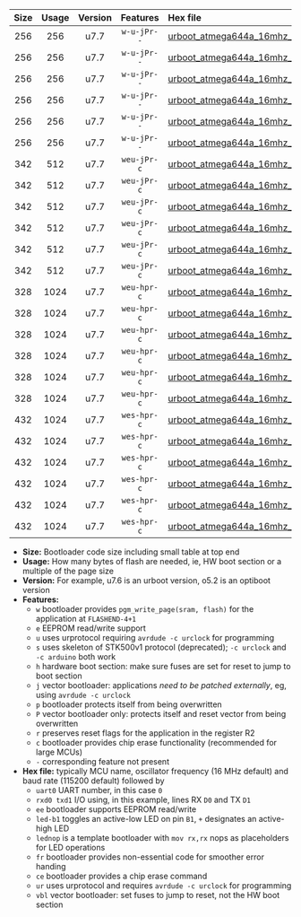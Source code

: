 |Size|Usage|Version|Features|Hex file|
|:-:|:-:|:-:|:-:|:--|
|256|256|u7.7|`w-u-jPr--`|[urboot_atmega644a_16mhz_38400bps_uart0_rxd0_txd1_led+b0_fr_ur_vbl.hex](https://raw.githubusercontent.com/stefanrueger/urboot.hex/main/mcus/atmega644a/fcpu_16mhz/38400_bps/urboot_atmega644a_16mhz_38400bps_uart0_rxd0_txd1_led+b0_fr_ur_vbl.hex)|
|256|256|u7.7|`w-u-jPr--`|[urboot_atmega644a_16mhz_38400bps_uart0_rxd0_txd1_led+b7_fr_ur_vbl.hex](https://raw.githubusercontent.com/stefanrueger/urboot.hex/main/mcus/atmega644a/fcpu_16mhz/38400_bps/urboot_atmega644a_16mhz_38400bps_uart0_rxd0_txd1_led+b7_fr_ur_vbl.hex)|
|256|256|u7.7|`w-u-jPr--`|[urboot_atmega644a_16mhz_38400bps_uart0_rxd0_txd1_lednop_fr_ur_vbl.hex](https://raw.githubusercontent.com/stefanrueger/urboot.hex/main/mcus/atmega644a/fcpu_16mhz/38400_bps/urboot_atmega644a_16mhz_38400bps_uart0_rxd0_txd1_lednop_fr_ur_vbl.hex)|
|256|256|u7.7|`w-u-jPr--`|[urboot_atmega644a_16mhz_38400bps_uart1_rxd2_txd3_led+b0_fr_ur_vbl.hex](https://raw.githubusercontent.com/stefanrueger/urboot.hex/main/mcus/atmega644a/fcpu_16mhz/38400_bps/urboot_atmega644a_16mhz_38400bps_uart1_rxd2_txd3_led+b0_fr_ur_vbl.hex)|
|256|256|u7.7|`w-u-jPr--`|[urboot_atmega644a_16mhz_38400bps_uart1_rxd2_txd3_led+b7_fr_ur_vbl.hex](https://raw.githubusercontent.com/stefanrueger/urboot.hex/main/mcus/atmega644a/fcpu_16mhz/38400_bps/urboot_atmega644a_16mhz_38400bps_uart1_rxd2_txd3_led+b7_fr_ur_vbl.hex)|
|256|256|u7.7|`w-u-jPr--`|[urboot_atmega644a_16mhz_38400bps_uart1_rxd2_txd3_lednop_fr_ur_vbl.hex](https://raw.githubusercontent.com/stefanrueger/urboot.hex/main/mcus/atmega644a/fcpu_16mhz/38400_bps/urboot_atmega644a_16mhz_38400bps_uart1_rxd2_txd3_lednop_fr_ur_vbl.hex)|
|342|512|u7.7|`weu-jPr-c`|[urboot_atmega644a_16mhz_38400bps_uart0_rxd0_txd1_ee_led+b0_fr_ce_ur_vbl.hex](https://raw.githubusercontent.com/stefanrueger/urboot.hex/main/mcus/atmega644a/fcpu_16mhz/38400_bps/urboot_atmega644a_16mhz_38400bps_uart0_rxd0_txd1_ee_led+b0_fr_ce_ur_vbl.hex)|
|342|512|u7.7|`weu-jPr-c`|[urboot_atmega644a_16mhz_38400bps_uart0_rxd0_txd1_ee_led+b7_fr_ce_ur_vbl.hex](https://raw.githubusercontent.com/stefanrueger/urboot.hex/main/mcus/atmega644a/fcpu_16mhz/38400_bps/urboot_atmega644a_16mhz_38400bps_uart0_rxd0_txd1_ee_led+b7_fr_ce_ur_vbl.hex)|
|342|512|u7.7|`weu-jPr-c`|[urboot_atmega644a_16mhz_38400bps_uart0_rxd0_txd1_ee_lednop_fr_ce_ur_vbl.hex](https://raw.githubusercontent.com/stefanrueger/urboot.hex/main/mcus/atmega644a/fcpu_16mhz/38400_bps/urboot_atmega644a_16mhz_38400bps_uart0_rxd0_txd1_ee_lednop_fr_ce_ur_vbl.hex)|
|342|512|u7.7|`weu-jPr-c`|[urboot_atmega644a_16mhz_38400bps_uart1_rxd2_txd3_ee_led+b0_fr_ce_ur_vbl.hex](https://raw.githubusercontent.com/stefanrueger/urboot.hex/main/mcus/atmega644a/fcpu_16mhz/38400_bps/urboot_atmega644a_16mhz_38400bps_uart1_rxd2_txd3_ee_led+b0_fr_ce_ur_vbl.hex)|
|342|512|u7.7|`weu-jPr-c`|[urboot_atmega644a_16mhz_38400bps_uart1_rxd2_txd3_ee_led+b7_fr_ce_ur_vbl.hex](https://raw.githubusercontent.com/stefanrueger/urboot.hex/main/mcus/atmega644a/fcpu_16mhz/38400_bps/urboot_atmega644a_16mhz_38400bps_uart1_rxd2_txd3_ee_led+b7_fr_ce_ur_vbl.hex)|
|342|512|u7.7|`weu-jPr-c`|[urboot_atmega644a_16mhz_38400bps_uart1_rxd2_txd3_ee_lednop_fr_ce_ur_vbl.hex](https://raw.githubusercontent.com/stefanrueger/urboot.hex/main/mcus/atmega644a/fcpu_16mhz/38400_bps/urboot_atmega644a_16mhz_38400bps_uart1_rxd2_txd3_ee_lednop_fr_ce_ur_vbl.hex)|
|328|1024|u7.7|`weu-hpr-c`|[urboot_atmega644a_16mhz_38400bps_uart0_rxd0_txd1_ee_led+b0_fr_ce_ur.hex](https://raw.githubusercontent.com/stefanrueger/urboot.hex/main/mcus/atmega644a/fcpu_16mhz/38400_bps/urboot_atmega644a_16mhz_38400bps_uart0_rxd0_txd1_ee_led+b0_fr_ce_ur.hex)|
|328|1024|u7.7|`weu-hpr-c`|[urboot_atmega644a_16mhz_38400bps_uart0_rxd0_txd1_ee_led+b7_fr_ce_ur.hex](https://raw.githubusercontent.com/stefanrueger/urboot.hex/main/mcus/atmega644a/fcpu_16mhz/38400_bps/urboot_atmega644a_16mhz_38400bps_uart0_rxd0_txd1_ee_led+b7_fr_ce_ur.hex)|
|328|1024|u7.7|`weu-hpr-c`|[urboot_atmega644a_16mhz_38400bps_uart0_rxd0_txd1_ee_lednop_fr_ce_ur.hex](https://raw.githubusercontent.com/stefanrueger/urboot.hex/main/mcus/atmega644a/fcpu_16mhz/38400_bps/urboot_atmega644a_16mhz_38400bps_uart0_rxd0_txd1_ee_lednop_fr_ce_ur.hex)|
|328|1024|u7.7|`weu-hpr-c`|[urboot_atmega644a_16mhz_38400bps_uart1_rxd2_txd3_ee_led+b0_fr_ce_ur.hex](https://raw.githubusercontent.com/stefanrueger/urboot.hex/main/mcus/atmega644a/fcpu_16mhz/38400_bps/urboot_atmega644a_16mhz_38400bps_uart1_rxd2_txd3_ee_led+b0_fr_ce_ur.hex)|
|328|1024|u7.7|`weu-hpr-c`|[urboot_atmega644a_16mhz_38400bps_uart1_rxd2_txd3_ee_led+b7_fr_ce_ur.hex](https://raw.githubusercontent.com/stefanrueger/urboot.hex/main/mcus/atmega644a/fcpu_16mhz/38400_bps/urboot_atmega644a_16mhz_38400bps_uart1_rxd2_txd3_ee_led+b7_fr_ce_ur.hex)|
|328|1024|u7.7|`weu-hpr-c`|[urboot_atmega644a_16mhz_38400bps_uart1_rxd2_txd3_ee_lednop_fr_ce_ur.hex](https://raw.githubusercontent.com/stefanrueger/urboot.hex/main/mcus/atmega644a/fcpu_16mhz/38400_bps/urboot_atmega644a_16mhz_38400bps_uart1_rxd2_txd3_ee_lednop_fr_ce_ur.hex)|
|432|1024|u7.7|`wes-hpr-c`|[urboot_atmega644a_16mhz_38400bps_uart0_rxd0_txd1_ee_led+b0_fr_ce.hex](https://raw.githubusercontent.com/stefanrueger/urboot.hex/main/mcus/atmega644a/fcpu_16mhz/38400_bps/urboot_atmega644a_16mhz_38400bps_uart0_rxd0_txd1_ee_led+b0_fr_ce.hex)|
|432|1024|u7.7|`wes-hpr-c`|[urboot_atmega644a_16mhz_38400bps_uart0_rxd0_txd1_ee_led+b7_fr_ce.hex](https://raw.githubusercontent.com/stefanrueger/urboot.hex/main/mcus/atmega644a/fcpu_16mhz/38400_bps/urboot_atmega644a_16mhz_38400bps_uart0_rxd0_txd1_ee_led+b7_fr_ce.hex)|
|432|1024|u7.7|`wes-hpr-c`|[urboot_atmega644a_16mhz_38400bps_uart0_rxd0_txd1_ee_lednop_fr_ce.hex](https://raw.githubusercontent.com/stefanrueger/urboot.hex/main/mcus/atmega644a/fcpu_16mhz/38400_bps/urboot_atmega644a_16mhz_38400bps_uart0_rxd0_txd1_ee_lednop_fr_ce.hex)|
|432|1024|u7.7|`wes-hpr-c`|[urboot_atmega644a_16mhz_38400bps_uart1_rxd2_txd3_ee_led+b0_fr_ce.hex](https://raw.githubusercontent.com/stefanrueger/urboot.hex/main/mcus/atmega644a/fcpu_16mhz/38400_bps/urboot_atmega644a_16mhz_38400bps_uart1_rxd2_txd3_ee_led+b0_fr_ce.hex)|
|432|1024|u7.7|`wes-hpr-c`|[urboot_atmega644a_16mhz_38400bps_uart1_rxd2_txd3_ee_led+b7_fr_ce.hex](https://raw.githubusercontent.com/stefanrueger/urboot.hex/main/mcus/atmega644a/fcpu_16mhz/38400_bps/urboot_atmega644a_16mhz_38400bps_uart1_rxd2_txd3_ee_led+b7_fr_ce.hex)|
|432|1024|u7.7|`wes-hpr-c`|[urboot_atmega644a_16mhz_38400bps_uart1_rxd2_txd3_ee_lednop_fr_ce.hex](https://raw.githubusercontent.com/stefanrueger/urboot.hex/main/mcus/atmega644a/fcpu_16mhz/38400_bps/urboot_atmega644a_16mhz_38400bps_uart1_rxd2_txd3_ee_lednop_fr_ce.hex)|

- **Size:** Bootloader code size including small table at top end
- **Usage:** How many bytes of flash are needed, ie, HW boot section or a multiple of the page size
- **Version:** For example, u7.6 is an urboot version, o5.2 is an optiboot version
- **Features:**
  + `w` bootloader provides `pgm_write_page(sram, flash)` for the application at `FLASHEND-4+1`
  + `e` EEPROM read/write support
  + `u` uses urprotocol requiring `avrdude -c urclock` for programming
  + `s` uses skeleton of STK500v1 protocol (deprecated); `-c urclock` and `-c arduino` both work
  + `h` hardware boot section: make sure fuses are set for reset to jump to boot section
  + `j` vector bootloader: applications *need to be patched externally*, eg, using `avrdude -c urclock`
  + `p` bootloader protects itself from being overwritten
  + `P` vector bootloader only: protects itself and reset vector from being overwritten
  + `r` preserves reset flags for the application in the register R2
  + `c` bootloader provides chip erase functionality (recommended for large MCUs)
  + `-` corresponding feature not present
- **Hex file:** typically MCU name, oscillator frequency (16 MHz default) and baud rate (115200 default) followed by
  + `uart0` UART number, in this case `0`
  + `rxd0 txd1` I/O using, in this example, lines RX `D0` and TX `D1`
  + `ee` bootloader supports EEPROM read/write
  + `led-b1` toggles an active-low LED on pin `B1`, `+` designates an active-high LED
  + `lednop` is a template bootloader with `mov rx,rx` nops as placeholders for LED operations
  + `fr` bootloader provides non-essential code for smoother error handing
  + `ce` bootloader provides a chip erase command
  + `ur` uses urprotocol and requires `avrdude -c urclock` for programming
  + `vbl` vector bootloader: set fuses to jump to reset, not the HW boot section

